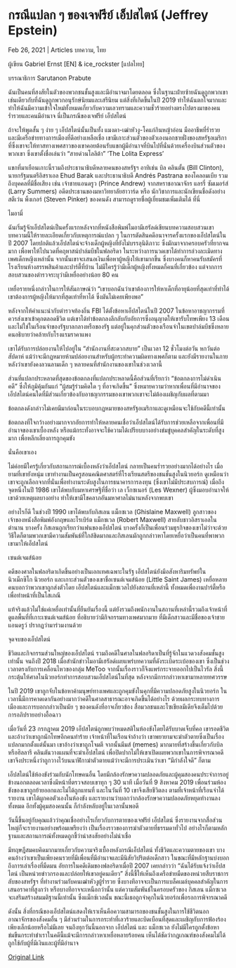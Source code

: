 # กรณีแปลก ๆ ของเจฟรีย์ เอ็ปสไตน์ (Jeffrey Epstein)

Feb 26, 2021 | Articles บทความ, ไทย





ผู้เขียน Gabriel Ernst [EN] & ice_rockster [แปลไทย]

บรรณาธิการ Sarutanon Prabute

ฉันเป็นคนที่สงสัยในตัวของพวกชนชั้นสูงและมีอำนาจมาโดยตลอด ซึ่งในฐานะฝ่ายซ้ายฉันดูถูกพวกเขา เช่นเดียวกับที่ฉันดูถูกพวกอนุรักษ์นิยมและเสรีนิยม แต่สิ่งที่เกิดขึ้นในปี 2019 ทำให้ฉันตกใจมากและทำให้ฉันมีความเข้าใจใหม่ทั้งหมดเกี่ยวกับความเลวทรามและความชั่วร้ายอย่างตรงไปตรงมาของคนร่ำรวยและคนมีอำนาจ นี่เป็นกรณีของเจฟรีย์ เอ็ปสไตน์

ถ้าจะให้พูดสั้น ๆ ง่าย ๆ เอ็ปสไตน์นั้นเป็นทั้ง แมงดา-เฒ่าหัวงู-โคแก่กินหญ้าอ่อน มืออาชีพที่ร่ำรวย และมีเครือข่ายทางการเมืองที่ดีอย่างเหลือเชื่อ เขามีเกาะส่วนตัวของตัวเองนอกชายฝั่งของสหรัฐอเมริกา ที่ซึ่งเขาจะให้ทาสทางเพศสาวของเขาคอยต้อนรับแขกผู้มีอำนาจที่บินไปที่นั่นด้วยเครื่องบินส่วนตัวของพวกเขา ซึ่งเขาตั้งชื่อเล่นว่า “สายด่วนโลลิต้า” ‘The Lolita Express’

แขกที่มาเยือนเกาะนี้รวมถึงประธานาธิบดีหลายคนของสหรัฐฯ อาทิเช่น บิล คลินตั้น (Bill Clinton), นายกรัฐมนตรีอิสราเอล Ehud Barak และประธานาธิบดี Andrés Pastrana ของโคลอมเบีย รวมถึงบุคคลที่มีชื่อเสียง เช่น เจ้าชายแอนดรูว (Prince Andrew) จากสหราชอาณาจักร แลรรี่ ซัมเมอร์ส์ (Larry Summers) อดีตประธานของมหาวิทยาลัยฮาวาร์ด หรือ นักวิชาการและนักเขียนชื่อดังอย่างสตีเว่น พิ้งเกอร์ (Steven Pinker) ของคนดัง สามารถดูรายชื่อผู้เยี่ยมชมเพิ่มเติมได้ ที่นี่

ไมอามี่

ฉันเริ่มรู้จักเอ็ปสไตน์เป็นครั้งแรกหลังจากที่หนังสือพิมพ์ไมอามีเฮรัลด์เขียนบทความสอบสวนเขา บทความนี้ให้รายละเอียดเกี่ยวกับเหตุการณ์แปลก ๆ ในการตัดสินคดีอนาจารครั้งแรกของเอ็ปสไตน์ในปี 2007 โดยปกติแล้วเอ็ปสไตน์จะจ้างเด็กผู้หญิงที่ยังไม่บรรลุนิติภาวะ ซึ่งมักมาจากครอบครัวที่ยากจนมาก เพื่อพาให้ไปนวดที่คฤหาสน์ปาล์มบีชในฟลอริดา ในระหว่างการนวดเขาได้ทำการล่วงละเมิดทางเพศเด็กหญิงเหล่านั้น จากนั้นเขาจะเสนอเงินเพื่อหาผู้หญิงให้เขามากขึ้น ซึ่งบางคนก็หาคนรับสมัครที่โรงเรียนห้างสรรพสินค้าและปาร์ตี้ที่บ้าน ไม่มีใครรู้ว่ามีเด็กผู้หญิงทั้งหมดกี่คนที่เกี่ยวข้อง แต่จากการสอบสวนของตำรวจระบุว่ามีเหยื่ออย่างน้อย 80 คน

เหยื่อรายหนึ่งกล่าวในการให้สัมภาษณ์ว่า “เขาบอกฉันว่าเขาต้องการให้หาเด็กที่อายุน้อยที่สุดเท่าที่ทำได้ เขาต้องการผู้หญิงให้มากที่สุดเท่าที่หาได้ ซึ่งมันไม่เคยเพียงพอ”

หลังจากให้คำแนะนำกับตำรวจท้องถิ่น FBI ได้ตั้งข้อหาเอ็ปสไตน์ในปี 2007 ในข้อหาอาชญากรรมที่ควรส่งเขาเข้าคุกตลอดชีวิต แต่เขาได้ทำข้อตกลงลึกลับกับอัยการซึ่งอนุญาตให้เขารับโทษเพียง 13 เดือน และไม่ใช่ในเรือนจำของรัฐบาลกลางหรือของรัฐ แต่อยู่ในคุกส่วนตัวของเรือนจำในเขตปาล์มบีชซึ่งหลายคนอธิบายว่าคล้ายกับโรงแรมราคาแพง

เขาได้รับการปล่อยงานให้ไปอยู่ใน “สำนักงานที่สะดวกสบาย” เป็นเวลา 12 ชั่วโมงต่อวัน หกวันต่อสัปดาห์ แม้ว่าจะมีกฎหมายห้ามปล่อยงานสำหรับผู้กระทำความผิดทางเพศก็ตาม และยังมีรายงานในภายหลังว่าเขายังคงลวนลามเด็ก ๆ หลายคนที่สำนักงานของเขาในช่วงเวลานี้

ส่วนที่แปลกประหลาดที่สุดของข้อตกลงที่แปลกประหลาดนี้คือส่วนที่เรียกว่า “ข้อตกลงการไม่ดำเนินคดี” ซึ่งให้ภูมิคุ้มกันแก่ “ผู้สมรู้ร่วมคิดใด ๆ ที่อาจเกิดขึ้น” ซึ่งหมายความว่าหากเพื่อนที่มีอำนาจของเอ็ปสไตน์คนใดที่มีส่วนเกี่ยวข้องกับอาชญากรรมของเขาพวกเขาจะไม่ต้องเผชิญกับผลที่ตามมา

ข้อตกลงดังกล่าวไม่เคยมีมาก่อนในระบอบกฎหมายของสหรัฐอเมริกาและดูเหมือนจะใช้กับคดีนี้เท่านั้น

ข้อตกลงที่ใจกว้างอย่างมากจากอัยการทำให้หลายคนเชื่อว่าเอ็ปสไตน์ได้รับการช่วยเหลือจากเพื่อนที่มีอำนาจของเขาเบื้องหลัง หรือแม้กระทั่งอาจจะใช้ความได้เปรียบบางอย่างข่มขู่บุคคลสำคัญในระดับที่สูงมาก เพื่อหลีกเลี่ยงการถูกคุมขัง

นั่นคือเขาเอง

ไม่ค่อยมีใครรู้เกี่ยวกับสถานการณ์เบื้องหลังว่าเอ็ปสไตน์ กลายเป็นคนร่ำรวยอย่างมากได้อย่างไร เมื่อยามที่เขายังหนุ่ม เขาทำงานเป็นครูสอนคณิตศาสตร์ที่โรงเรียนสตรีของชนชั้นสูงในนิวยอร์ก ดูเหมือนว่าเขาจะถูกเลือกจากที่นั่นเพื่อทำงานระดับสูงในการธนาคารการลงทุน (ซึ่งเขาไม่มีประสบการณ์) เมื่อถึงจุดหนึ่งในปี 1986 เขาได้พบกับมหาเศรษฐีที่ชื่อว่า เล เว็กซเนอร์ (Les Wexner) ผู้ซึ่งมอบอำนาจให้เขาด้วยเหตุผลบางอย่าง ทำให้เขามีโชคลาภอันมหาศาลไม่นานหลังจากพบเขา

อย่างไรก็ดี ในช่วงปี 1990 เขาได้พบกับกิสเลน แม็กซเวล (Ghislaine Maxwell) ลูกสาวของเจ้าของหนังสือพิมพ์อังกฤษและโรเบิร์ต แม็กซเวล (Robert Maxwell) สายลับชาวอิสราเอลในตำนาน บางครั้ง กิสเลนถูกเรียกว่าแฟนของเอ็ปสไตน์ บางครั้งก็เป็นเพื่อนร่วมธุรกิจของเขาไม่ว่าจะด้วยวิธีใดก็ตามพวกเขามีความสัมพันธ์ที่ใกล้ชิดมากและกิสเลนมักถูกกล่าวหาโดยเหยื่อว่าเป็นคนที่พาพวกเขามาให้เอ็ปสไตน์

เซนต์เจมส์น้อย

คดีของศาลในฟลอริดาเกิดขึ้นอย่างเป็นเอกเทศเฉพาะในรัฐ เอ็ปสไตน์ยังมีอสังหาริมทรัพย์ในนิวเม็กซิโก นิวยอร์ก และเกาะส่วนตัวของเขาชื่อเซนต์เจมส์น้อย (Little Saint James) เหยื่อหลายคนบอกว่าพวกเขาถูกส่งตัวโดย เอ็ปสไตน์และแม็กซเวลไปยังสถานที่เหล่านี้ ทั้งหมดเพื่องานปาร์ตี้หรือเพื่อทำหน้าที่เป็นโสเภณี

แท้จริงแล้วไม่ใช่แค่เหยื่อเท่านั้นที่ยืนยันเรื่องนี้ แต่ยังรวมถึงพนักงานในสถานที่เหล่านี้รวมถึงเจ้าหน้าที่ดูแลพื้นที่ที่เกาะเซนต์เจมส์น้อย ที่อธิบายว่ามีกิจกรรมทางเพศมากมาย ที่มีเด็กสาวและมีชื่อของเจ้าชายแอนดรูว์ ปรากฏว่ามาร่วมงานด้วย

จุดจบของเอ็ปสไตน์

ชีวิตและกิจกรรมส่วนใหญ่ของเอ็ปสไตน์ รวมถึงคดีในศาลในฟลอริดาเป็นที่รู้จักในแวดวงสังคมชั้นสูงเท่านั้น จนถึงปี 2018 เมื่อสำนักข่าวไมอามีเฮรัลด์เผยแพร่บทความที่ดังระเบิดระเบ้อของเขา ซึ่งเป็นช่วงเวลาตรงกับการเคลื่อนไหวของกลุ่ม MeToo จากนั้นเรื่องราวก็จึงแพร่กระจายออกไปเป็นไวรัล สิ่งนี้กระตุ้นให้ศาลในนิวยอร์กทำการสอบสวนเอ็ปสไตน์ในที่สุด หลังจากมีการกล่าวหาเขามาหลายทศวรรษ

ในปี 2019 เขาถูกจับในข้อหาค้ามนุษย์ทางเพศและถูกคุมขังในคุกที่มีความปลอดภัยสูงในนิวยอร์ก ในเวลานี้มีการคาดเดากันอย่างมากว่าคดีในศาลสาธารณะอาจเกิดขึ้นได้อย่างไร ด้วยผลกระทบทางการเมืองและการบอกกล่าวเป็นนัย ๆ ของคนดังที่อาจเกี่ยวข้อง สื่อมวลชนและโซเชียลมีเดียจึงเต็มไปด้วยการอภิปรายอย่างอื้อฉาว

เมื่อวันที่ 23 กรกฎาคม 2019 เอ็ปสไตน์ถูกพบว่าหมดสติในห้องขังโดยได้รับบาดเจ็บที่คอ เขารอดชีวิตและอ้างว่าเขาถูกนักโทษอีกคนทำร้าย เจ้าหน้าที่ในเรือนจำอ้างว่า เขาพยายามจะฆ่าตัวตายซึ่งเป็นเรื่องแปลกมากตั้งแต่นั้นมา เขาอ้างว่าเขาถูกโจมตี จากนั้นมีมส์ (memes) มากมายที่สร้างขึ้นเกี่ยวกับบิลหรือฮิลลารี คลินตันวางแผนที่จะฆ่าเอ็ปสไตน์ เพื่อปิดปากไม่ให้เขาเปิดเผยพวกเขาในการพิจารณาคดี เขาจึงประหนึ่งว่าถูกวางไว้บนนาฬิกาฆ่าตัวตายแม้ว่าจะมีการประเมินว่าเขา “มีกำลังใจดี” ก็ตาม

เอ็ปสไตน์ใช้ห้องขังร่วมกับนักโทษคนอื่น โดยมีกล้องรักษาความปลอดภัยและผู้คุมสองคนประจำการอยู่ข้างนอกตลอดเวลาซึ่งมีหน้าที่ตรวจสอบเขาทุก ๆ 30 นาที เมื่อวันที่ 9 สิงหาคม 2019 เพื่อนร่วมห้องขังของเขาถูกย้ายออกและไม่ได้ถูกแทนที่ และในวันที่ 10 เขาจึงเสียชีวิตลง ตามที่เจ้าหน้าที่เรือนจำได้รายงาน เขาได้ผูกคอตัวเองในห้องขัง และรายงานว่าบอกว่ากล้องรักษาความปลอดภัยหยุดทำงานลงทั้งหมด อีกทั้งผู้คุมสองคนนั้น ก็กำลังหลับอยู่ในเวลานั้นพอดี

วันนี้ขึ้นอยู่กับคุณแล้วว่าคุณเชื่ออย่างไรเกี่ยวกับการตายของเจฟรีย์ เอ็ปสไตน์ ซึ่งรายงานจากสื่อส่วนใหญ่ก็จะรายงานอย่างพร้อมเพรียงว่า เป็นเรื่องราวของการฆ่าตัวตายที่ธรรมดาทั่วไป อย่างไรก็ตามหลักฐานและสถานการณ์ทั้งหมดถูกชี้ว่าน่าสงสัยอย่างไม่น่าเชื่อ

มีทฤษฎีสมคบคิดมากมายเกี่ยวกับความจริงเบื้องหลังกรณีเอ็ปสไตน์ ทั้งชีวิตและความตายของเขา บางคนอ้างว่าเขาเป็นเพียงคนรวยที่มีเพื่อนที่มีอำนาจและมีนิสัยวิปริตต่อเด็กสาว ในขณะที่มีหลักฐานบ่งบอกถึงการเล่าเรื่องที่มืดมน อัยการในคดีเดิมของฟลอริดาเมื่อปี 2007 เคยกล่าวว่า “ฉันได้รับแจ้งว่าเอ็ปสไตน์ เป็นหน่วยข่าวกรองและปล่อยให้เขาอยู่คนเดียว” สิ่งนี้ชี้ให้เห็นถึงเครือข่ายมืดของหน่วยสืบราชการลับของสหรัฐฯ ที่ทำงานร่วมกับคนเฒ่าหัวงูผู้ร่ำรวย ซึ่งบางทีอาจจะเป็นการแบล็คเมล์บุคคลสำคัญในการเสนอราคาที่สูงกว่า หรือบางทีอาจจะเหนือกว่านั้น แต่ความสัมพันธ์ในครอบครัวของ กิสเลน แม็กซเวล จะเสริมสร้างสมมติฐานนี้เท่านั้น ซึ่งแม็กซ์เวลนั้น ขณะนี้เธอถูกจำคุกในนิวยอร์กเพื่อรอการพิจารณาคดี

ดังนั้น สิ่งที่กรณีของเอ็ปสไตน์แสดงให้เราเห็นคือความสามารถของชนชั้นสูงในการใช้ชีวิตนอกอาณาจักรของสังคมอื่น ๆ มีส่วนร่วมในการกระทำที่เลวร้ายและบิดเบือนที่สุดและเผชิญกับการฟ้องร้องเพียงเล็กน้อยหรือไม่มีเลย จนถึงทุกวันนี้นอกจาก เอ็ปสไตน์ และ แม็กซเวล ยังไม่มีใครถูกตั้งข้อหาข่มขืนกระทำชำเราในคดีนี้แม้จะมีการกล่าวหาเหยื่อหลายร้อยคน เห็นได้ชัดว่ากฎเกณฑ์ของสังคมไม่ได้ถูกใช้กับผู้ที่มีเงินและผู้ที่มีอำนาจ



[Original Link](https://www.dindeng.com/the-strange-case-of-jeffrey-epstein/)